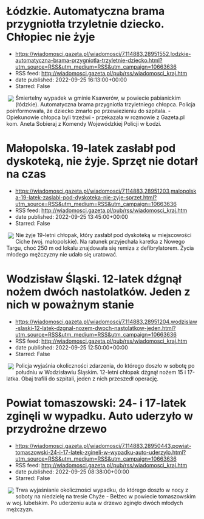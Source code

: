 # Łódzkie. Automatyczna brama przygniotła trzyletnie dziecko. Chłopiec nie żyje
 - https://wiadomosci.gazeta.pl/wiadomosci/7,114883,28951552,lodzkie-automatyczna-brama-przygniotla-trzyletnie-dziecko.html?utm_source=RSS&utm_medium=RSS&utm_campaign=10663636
 - RSS feed: http://wiadomosci.gazeta.pl/pub/rss/wiadomosci_kraj.htm
 - date published: 2022-09-25 16:13:00+00:00
 - Starred: False

<img align="left" hspace="4" src="https://bi.im-g.pl/im/9c/81/1b/z28843676M,Helikopter-LPR--zdjecie-ilustracyjne-.jpg" vspace="2" />Śmiertelny wypadek w gminie Ksawerów, w powiecie pabianickim (łódzkie). Automatyczna brama przygniotła trzyletniego chłopca. Policja poinformowała, że dziecko zmarło po przewiezieniu do szpitala. - Opiekunowie chłopca byli trzeźwi - przekazała w rozmowie z Gazeta.pl kom. Aneta Sobieraj z Komendy Wojewódzkiej Policji w Łodzi.

# Małopolska. 19-latek zasłabł pod dyskoteką, nie żyje. Sprzęt nie dotarł na czas
 - https://wiadomosci.gazeta.pl/wiadomosci/7,114883,28951203,malopolska-19-latek-zaslabl-pod-dyskoteka-nie-zyje-sprzet.html?utm_source=RSS&utm_medium=RSS&utm_campaign=10663636
 - RSS feed: http://wiadomosci.gazeta.pl/pub/rss/wiadomosci_kraj.htm
 - date published: 2022-09-25 13:45:00+00:00
 - Starred: False

<img align="left" hspace="4" src="https://bi.im-g.pl/im/34/34/1b/z28525876M,Dyskoteka--zdjecie-ilustracyjne-.jpg" vspace="2" />Nie żyje 19-letni chłopak, który zasłabł pod dyskoteką w miejscowości Ciche (woj. małopolskie). Na ratunek przyjechała karetka z Nowego Targu, choć 250 m od lokalu znajdowała się remiza z defibrylatorem. Życia młodego mężczyzny nie udało się uratować.

# Wodzisław Śląski. 12-latek dźgnął nożem dwóch nastolatków. Jeden z nich w poważnym stanie
 - https://wiadomosci.gazeta.pl/wiadomosci/7,114883,28951204,wodzislaw-slaski-12-latek-dzgnal-nozem-dwoch-nastolatkow-jeden.html?utm_source=RSS&utm_medium=RSS&utm_campaign=10663636
 - RSS feed: http://wiadomosci.gazeta.pl/pub/rss/wiadomosci_kraj.htm
 - date published: 2022-09-25 12:50:00+00:00
 - Starred: False

<img align="left" hspace="4" src="https://bi.im-g.pl/im/8a/64/1b/z28722314M,Policja--zdj--ilustracyjne-.jpg" vspace="2" />Policja wyjaśnia okoliczności zdarzenia, do którego doszło w sobotę po południu w Wodzisławiu Śląskim. 12-letni chłopak dźgnął nożem 15 i 17-latka. Obaj trafili do szpitali, jeden z nich przeszedł operację.

# Powiat tomaszowski: 24- i 17-latek zginęli w wypadku. Auto uderzyło w przydrożne drzewo
 - https://wiadomosci.gazeta.pl/wiadomosci/7,114883,28950443,powiat-tomaszowski-24-i-17-latek-zgineli-w-wypadku-auto-uderzylo.html?utm_source=RSS&utm_medium=RSS&utm_campaign=10663636
 - RSS feed: http://wiadomosci.gazeta.pl/pub/rss/wiadomosci_kraj.htm
 - date published: 2022-09-25 08:38:00+00:00
 - Starred: False

<img align="left" hspace="4" src="https://bi.im-g.pl/im/b1/9b/1b/z28950449M,Wypadek-na-trasie-Chyze---Belzec.jpg" vspace="2" />Trwa wyjaśnianie okoliczności wypadku, do którego doszło w nocy z soboty na niedzielę na tresie Chyże - Bełżec w powiecie tomaszowskim w woj. lubelskim. Po uderzeniu auta w drzewo zginęło dwóch młodych mężczyzn.
